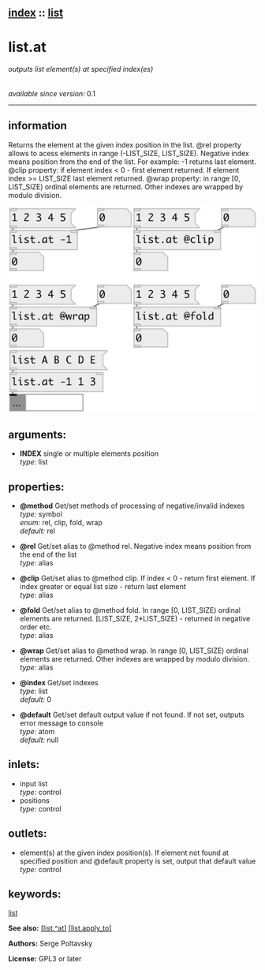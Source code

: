 [index](index.html) :: [list](category_list.html)
---

# list.at

###### outputs list element(s) at specified index(es)

*available since version:* 0.1

---


## information
Returns the element at the given index position in the list. @rel property allows to acess elements in range (-LIST_SIZE, LIST_SIZE). Negative index means position from the end of the list. For example: -1 returns last element. @clip property: if element index &lt; 0 - first element returned. If element index &gt;= LIST_SIZE last element returned. @wrap property: in range [0, LIST_SIZE) ordinal elements are returned. Other indexes are wrapped by modulo division.


[![example](../examples/img/list.at.jpg)](../examples/pd/list.at.pd)



## arguments:

* **INDEX**
single or multiple elements position<br>
_type:_ list<br>





## properties:

* **@method** 
Get/set methods of processing of negative/invalid indexes<br>
_type:_ symbol<br>
_enum:_ rel, clip, fold, wrap<br>
_default:_ rel<br>

* **@rel** 
Get/set alias to @method rel. Negative index means position from the end of the list<br>
_type:_ alias<br>

* **@clip** 
Get/set alias to @method clip. If index &lt; 0 - return first element. If index greater or
equal list size - return last element<br>
_type:_ alias<br>

* **@fold** 
Get/set alias to @method fold. In range [0, LIST_SIZE) ordinal elements are returned.
[LIST_SIZE, 2*LIST_SIZE) - returned in negative order etc.<br>
_type:_ alias<br>

* **@wrap** 
Get/set alias to @method wrap. In range [0, LIST_SIZE) ordinal elements are returned.
Other indexes are wrapped by modulo division.<br>
_type:_ alias<br>

* **@index** 
Get/set indexes<br>
_type:_ list<br>
_default:_ 0<br>

* **@default** 
Get/set default output value if not found. If not set, outputs error message to console<br>
_type:_ atom<br>
_default:_ null<br>



## inlets:

* input list<br>
_type:_ control
* positions<br>
_type:_ control



## outlets:

* element(s) at the given index position(s). If element not found at specified position and @default property is set, output that default value<br>
_type:_ control



## keywords:

[list](keywords/list.html)



**See also:**
[\[list.^at\]](list.%5Eat.html)
[\[list.apply_to\]](list.apply_to.html)




**Authors:** Serge Poltavsky




**License:** GPL3 or later





